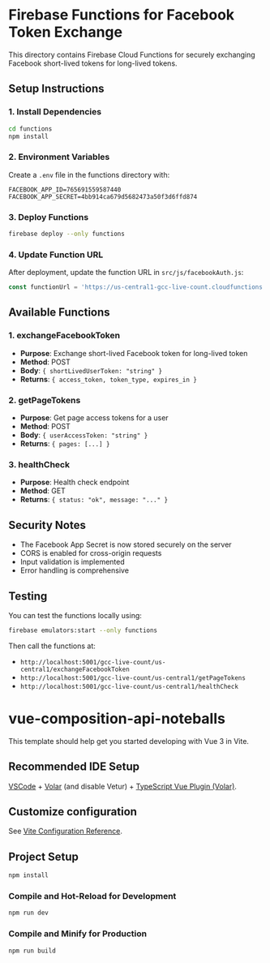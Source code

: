 # Firebase Functions for Facebook Token Exchange

This directory contains Firebase Cloud Functions for securely exchanging Facebook short-lived tokens for long-lived tokens.

## Setup Instructions

### 1. Install Dependencies
```bash
cd functions
npm install
```

### 2. Environment Variables
Create a `.env` file in the functions directory with:
```
FACEBOOK_APP_ID=765691559587440
FACEBOOK_APP_SECRET=4bb914ca679d5682473a50f3d6ffd874
```

### 3. Deploy Functions
```bash
firebase deploy --only functions
```

### 4. Update Function URL
After deployment, update the function URL in `src/js/facebookAuth.js`:
```javascript
const functionUrl = 'https://us-central1-gcc-live-count.cloudfunctions.net/exchangeFacebookToken'
```

## Available Functions

### 1. exchangeFacebookToken
- **Purpose**: Exchange short-lived Facebook token for long-lived token
- **Method**: POST
- **Body**: `{ shortLivedUserToken: "string" }`
- **Returns**: `{ access_token, token_type, expires_in }`

### 2. getPageTokens
- **Purpose**: Get page access tokens for a user
- **Method**: POST
- **Body**: `{ userAccessToken: "string" }`
- **Returns**: `{ pages: [...] }`

### 3. healthCheck
- **Purpose**: Health check endpoint
- **Method**: GET
- **Returns**: `{ status: "ok", message: "..." }`

## Security Notes

- The Facebook App Secret is now stored securely on the server
- CORS is enabled for cross-origin requests
- Input validation is implemented
- Error handling is comprehensive

## Testing

You can test the functions locally using:
```bash
firebase emulators:start --only functions
```

Then call the functions at:
- `http://localhost:5001/gcc-live-count/us-central1/exchangeFacebookToken`
- `http://localhost:5001/gcc-live-count/us-central1/getPageTokens`
- `http://localhost:5001/gcc-live-count/us-central1/healthCheck`
# vue-composition-api-noteballs

This template should help get you started developing with Vue 3 in Vite.

## Recommended IDE Setup

[VSCode](https://code.visualstudio.com/) + [Volar](https://marketplace.visualstudio.com/items?itemName=johnsoncodehk.volar) (and disable Vetur) + [TypeScript Vue Plugin (Volar)](https://marketplace.visualstudio.com/items?itemName=johnsoncodehk.vscode-typescript-vue-plugin).

## Customize configuration

See [Vite Configuration Reference](https://vitejs.dev/config/).

## Project Setup

```sh
npm install
```

### Compile and Hot-Reload for Development

```sh
npm run dev
```

### Compile and Minify for Production

```sh
npm run build
```
